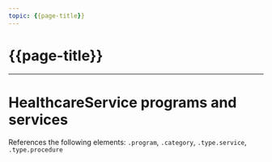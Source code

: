 ```yaml
---
topic: {{page-title}}
---
```


# {{page-title}}

---

# HealthcareService programs and services

References the following elements:
`.program`, `.category`, `.type.service`, `.type.procedure`


